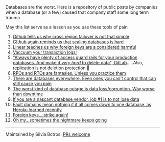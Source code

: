 Databases are the worst. Here is a repository of public posts by companies when a database (or a few) caused that company staff some long term trauma

May this list serve as a lesson as you use these tools of pain

1. [Github tells us why cross region failover is not that simple](https://github.blog/2018-10-30-oct21-post-incident-analysis/)
2. [GIthub again reminds us that scaling databases is hard](https://github.blog/2023-05-16-addressing-githubs-recent-availability-issues/)
3. [Linear teaches us why foreign keys are a considered harmful](https://linear.app/blog/linear-incident-on-jan-24th-2024)
4. [Vaccuum your transaction logs!](https://mailchimp.com/what-we-learned-from-the-recent-mandrill-outage/)
5. ["Always have plenty of access guard rails for your production databases. And make it _very hard_ to delete data", GitLab](https://about.gitlab.com/blog/2017/02/10/postmortem-of-database-outage-of-january-31/).....Also, replication is not deletion protection 🫠
6. [RPOs and RTOs are fantasies. Unless you practice them](https://blog.zenodo.org/2018/08/21/2018-08-21-database-incident/)
7. [There are databases everywhere. Even ones you can't control that can still cause you pain](https://blog.cloudflare.com/cloudflare-outage-on-july-17-2020)
8. [The worst kind of database outage is data loss/corruption. Way worse than downtime](https://help.salesforce.com/s/articleView?id=000382725&type=1)
9. [If you are a nascant database vendor, job #1 is to not lose data](https://turso.tech/blog/incident-2023-12-04-data-leak-and-loss-in-some-free-tier-databases-7cba5bc7)
10. [Fault domains mean nothing if it all comes down to one database, as Heroku learned recently](https://status.heroku.com/incidents/2664)
11. [Foreign keys....strike again!](https://status.heroku.com/incidents/2558)
12. [Oh my...sometimes the nightmare keeps going](https://razorpay.com/blog/day-of-rds-multi-az-failover/)









-------
Maintained by Silvia Botros. [PRs welcome](https://github.com/databasefail/databasefail.github.io)
